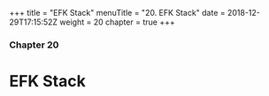 +++
title = "EFK Stack"
menuTitle = "20. EFK Stack"
date = 2018-12-29T17:15:52Z
weight = 20
chapter = true
+++
### Chapter 20

# EFK Stack

